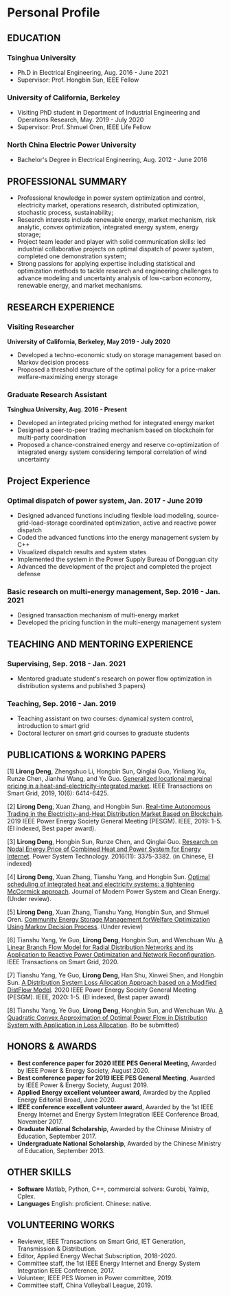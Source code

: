 # Personal Profile
## EDUCATION
### Tsinghua University
- Ph.D in Electrical Engineering, Aug. 2016 - June 2021
- Supervisor: Prof. Hongbin Sun, IEEE Fellow
### University of California, Berkeley
- Visiting PhD student in Department of Industrial Engineering and Operations Research, May. 2019 - July 2020
- Supervisor: Prof. Shmuel Oren, IEEE Life Fellow
### North China Electric Power University
- Bachelor's Degree in Electrical Engineering, Aug. 2012 - June 2016

## PROFESSIONAL SUMMARY
- Professional knowledge in power system optimization and control, electricity market, operations research, distributed optimization, stochastic process, sustainability;
- Research interests include renewable energy, market mechanism, risk analytic, convex optimization, integrated energy system, energy storage;
- Project team leader and player with solid communication skills: led industrial collaborative projects on optimal dispatch of power system, completed one demonstration system;
- Strong passions for applying expertise including statistical and optimization methods to tackle research and engineering challenges to advance modeling and uncertainty analysis of low-carbon economy, renewable energy, and market mechanisms.

## RESEARCH EXPERIENCE
### Visiting Researcher
**University of California, Berkeley, May 2019 - July 2020**
- Developed a techno-economic study on storage management based on Markov decision process
- Proposed a threshold structure of the optimal policy for a price-maker welfare-maximizing energy storage

### Graduate Research Assistant
**Tsinghua University, Aug. 2016 - Present**
- Developed an integrated pricing method for integrated energy market
- Designed a peer-to-peer trading mechanism based on blockchain for multi-party coordination
- Proposed a chance-constrained energy and reserve co-optimization of integrated energy system considering temporal correlation of wind uncertainty


## Project Experience
### Optimal dispatch of power system, Jan. 2017 - June 2019
- Designed advanced functions including flexible load modeling, source-grid-load-storage coordinated optimization, active and reactive power dispatch
- Coded the advanced functions into the energy management system by C++ 
- Visualized dispatch results and system states
- Implemented the system in the Power Supply Bureau of Dongguan city    
- Advanced the development of the project and completed the project defense

### Basic research on multi-energy management, Sep. 2016 - Jan. 2021
- Designed transaction mechanism of multi-energy market
- Developed the pricing function in the multi-energy management system
            
## TEACHING AND MENTORING EXPERIENCE
### Supervising, Sep. 2018 - Jan. 2021
- Mentored graduate student's research on power flow optimization in distribution systems and published 3 papers}
### Teaching, Sep. 2016 - Jan. 2019
- Teaching assistant on two courses: dynamical system control, introduction to smart grid
- Doctoral lecturer on smart grid courses to graduate students


## PUBLICATIONS & WORKING PAPERS
[1] **Lirong Deng**, Zhengshuo Li, Hongbin Sun, Qinglai Guo, Yinliang Xu, Runze Chen, Jianhui Wang, and Ye Guo. [Generalized locational marginal pricing in a heat-and-electricity-integrated market](https://ieeexplore.ieee.org/abstract/document/8666802/). IEEE Transactions on Smart Grid, 2019, 10(6): 6414-6425.

[2] **Lirong Deng**, Xuan Zhang, and Hongbin Sun. [Real-time Autonomous Trading in the Electricity-and-Heat Distribution Market Based on Blockchain](https://ieeexplore.ieee.org/abstract/document/8973842). 2019 IEEE Power Energy Society General Meeting (PESGM). IEEE, 2019: 1-5. (EI indexed, Best paper award).

[3] **Lirong Deng**, Hongbin Sun, Runze Chen, and Qinglai Guo. [Research on Nodal Energy Price of Combined Heat and Power System for Energy Internet](http://en.cnki.com.cn/Article_en/CJFDTOTAL-DWJS201611015.htm). Power System Technology. 2016(11): 3375-3382. (in Chinese, EI indexed)

[4] **Lirong Deng**, Xuan Zhang, Tianshu Yang, and Hongbin Sun. [Optimal scheduling of integrated heat and electricity systems: a tightening McCormick approach](https://arxiv.org/abs/2011.13652). Journal of Modern Power System and Clean Energy. (Under review).

[5] **Lirong Deng**, Xuan Zhang, Tianshu Yang, Hongbin Sun, and Shmuel Oren. [Community Energy Storage Management forWelfare Optimization Using Markov Decision Process](https://arxiv.org/abs/2011.13657). (Under review)

[6] Tianshu Yang, Ye Guo, **Lirong Deng**, Hongbin Sun, and Wenchuan Wu. [A Linear Branch Flow Model for Radial Distribution Networks and its Application to Reactive Power Optimization and Network Reconfiguration](https://ieeexplore.ieee.org/abstract/document/9268988/). IEEE Transactions on Smart Grid, 2020.

[7] Tianshu Yang, Ye Guo, **Lirong Deng**, Han Shu, Xinwei Shen, and Hongbin Sun. [A Distribution System Loss Allocation Approach based on a Modified DistFlow Model](https://ieeexplore.ieee.org/abstract/document/9281770). 2020 IEEE Power Energy Society General Meeting (PESGM). IEEE, 2020: 1-5. (EI indexed, Best paper award)

[8] Tianshu Yang, Ye Guo, **Lirong Deng**, Hongbin Sun, and Wenchuan Wu. [A Quadratic Convex Approximation of Optimal Power Flow in Distribution System with Application in Loss Allocation](https://arxiv.org/pdf/2007.04289). (to be submitted)

## HONORS & AWARDS
- **Best conference paper for 2020 IEEE PES General Meeting**, Awarded by IEEE Power \& Energy Society, August 2020.
- **Best conference paper for 2019 IEEE PES General Meeting**, Awarded by IEEE Power \& Energy Society, August 2019. 
- **Applied Energy excellent volunteer award**, Awarded by the Applied Energy Editorial Broad, June 2020.
- **IEEE conference excellent volunteer award**, Awarded by the 1st IEEE Energy Internet and Energy System Integration IEEE Conference Broad, November 2017. 
- **Graduate National Scholarship**, Awarded by the Chinese Ministry of Education, September 2017.
- **Undergraduate National Scholarship**, Awarded by the Chinese Ministry of Education, September 2013.

## OTHER SKILLS
- **Software**   Matlab, Python, C++, commercial solvers: Gurobi, Yalmip, Cplex.
- **Languages**  English: proficient. Chinese: native.

## VOLUNTEERING WORKS
- Reviewer, IEEE Transactions on Smart Grid, IET Generation, Transmission \& Distribution. 
- Editor, Applied Energy Wechat Subscription, 2018-2020.
- Committee staff, the 1st IEEE Energy Internet and Energy System Integration IEEE Conference, 2017.
- Volunteer, IEEE PES Women in Power committee, 2019. 
- Committee staff, China Volleyball League, 2019.
    
